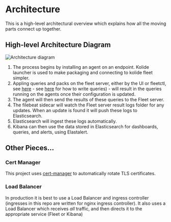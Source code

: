 # Architecture
This is a high-level architectural overview which explains how all the moving parts connect up together.

## High-level Architecture Diagram
![Architecture diagram](images/architecture.png)

1. The process begins by installing an agent on an endpoint. Kolide launcher is used to make packaging and connecting to kolide fleet simpler. 
2. Appling queries and packs on the fleet server, either by the UI or fleetctl, see [here](fleet-setup.md) - see [here](writing-queries.md) for how to write queries) - will result in the queries running on the agents once their configuration is updated.
3. The agent will then send the results of these queries to the Fleet server.
4. The filebeat sidecar will watch the Fleet server result logs folder for any updates. When an update is found it will push these logs to Elasticsearch.
5. Elasticsearch will ingest these logs automatically.
6. Kibana can then use the data stored in Elasticsearch for dashboards, queries, and alerts, using Elastalert.

## Other Pieces...

### Cert Manager
This project uses [cert-manager](https://cert-manager.io/docs/) to automatically rotate TLS certificates.

### Load Balancer
In production it is best to use a Load Balancer and ingress controller (ingresses in this repo are written for nginx ingress controller). 
It also uses a Load Balancer which receives *all* traffic, and then directs it to the appropriate service (Fleet or Kibana) 